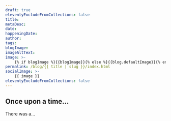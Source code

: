 ```yaml
---
draft: true
eleventyExcludeFromCollections: false
title: 
metaDesc: 
date:
happeningDate: 
author:
tags: 
blogImage: 
imageAltText: 
image: >-
    {% if blogImage %}{{blogImage}}{% else %}{{blog.defaultImage}}{% endif %}
permalink: /blog/{{ title | slug }}/index.html
socialImage: >- 
    {{ image }}
eleventyExcludeFromCollections: false
---
```

## Once upon a time...
There was a...